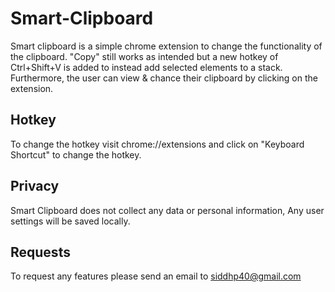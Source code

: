 # Smart-Clipboard

Smart clipboard is a simple chrome extension to change the functionality of the clipboard. "Copy" still works as intended but a new hotkey of Ctrl+Shift+V is added to instead add selected elements to a stack. Furthermore, the user can view & chance their clipboard by clicking on the extension. 

## Hotkey

To change the hotkey visit chrome://extensions and click on "Keyboard Shortcut" to change the hotkey.

## Privacy

Smart Clipboard does not collect any data or personal information, Any user settings will be saved locally.

## Requests

To request any features please send an email to siddhp40@gmail.com
